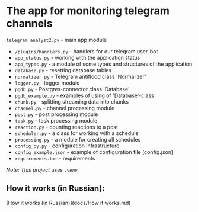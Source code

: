 # The app for monitoring telegram channels

`telegram_analyst2.py` - main app module
* `/plugins/handlers.py` - handlers for our telegram user-bot
* `app_status.py` - working with the application status
* `app_types.py` - a module of some types and structures of the application
* `database.py` - resetting database tables
* `normalizer.py` - Telegram antiflood class 'Normalizer' 
* `logger.py` - logger module
* `pgdb.py` - Postgres-connector class 'Database'
* `pgdb_example.py` - examples of using of 'Database'-class
* `chunk.py` - splitting streaming data into chunks
* `channel.py` - channel processing module
* `post.py` - post processing module
* `task.py` - task processing module
* `reaction.py` - counting reactions to a post
* `scheduler.py` - a class for working with a schedule
* `processing.py` - a module for creating all schedules
* `config_py.py` - configuration infrastructure
* `config_example.json` - example of configuration file (config.json)
* `requirements.txt` - requirements

_Note: This project uses `.venv`_

## How it works (in Russian):
[How it works (in Russian)](docs/How it works.md)

 
